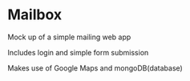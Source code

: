 # Mailbox
Mock up of a simple mailing web app


Includes login and simple form submission

Makes use of Google Maps and mongoDB(database)
